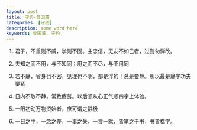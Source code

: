 ```yaml
---
layout: post
title: 守约-曾国藩
categories: [守约]
description: some word here
keywords: 曾国藩, 守约
---
```

1. 君子，不重则不威，学则不固。主忠信，无友不如己者，过则勿惮改。

2. 夫知之而不用，与不知同；用之而不尽，与不用同

3. 若不静，省身也不密，见理也不明，都是浮的！总是要静。所以最是静字功夫要紧

4. 日内不敬不静，常致疲劳。以后须从心正气顺四字上体验。

5. 一阳初动万物资始者，庶可谓之静极

6. 一日之中，一念之差，一事之失，一言一默，皆笔之于书，书皆楷字。



